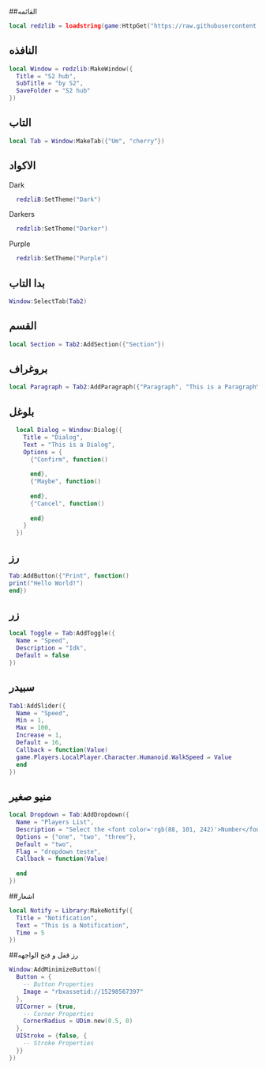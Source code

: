 ##القائمه
```lua
local redzlib = loadstring(game:HttpGet("https://raw.githubusercontent.com/S2hub3/my-ui-library/refs/heads/main/Gui"))()
```
## النافذه
```lua
local Window = redzlib:MakeWindow({
  Title = "S2 hub",
  SubTitle = "by S2",
  SaveFolder = "S2 hub"
})
```
## التاب
```lua
local Tab = Window:MakeTab({"Um", "cherry"})
```

## الاكواد
Dark
```lua
  redzliB:SetTheme("Dark")
```
Darkers
```lua
  redzlib:SetTheme("Darker")
```
Purple
```lua
  redzlib:SetTheme("Purple")
```
## بدا التاب
```lua
Window:SelectTab(Tab2)
```
## القسم
```lua
local Section = Tab2:AddSection({"Section"})
```

## بروغراف
```lua
local Paragraph = Tab2:AddParagraph({"Paragraph", "This is a Paragraph\nSecond Line"})
```
## بلوغل
```lua
  local Dialog = Window:Dialog({
    Title = "Dialog",
    Text = "This is a Dialog",
    Options = {
      {"Confirm", function()
        
      end},
      {"Maybe", function()
        
      end},
      {"Cancel", function()
        
      end}
    }
  })
```
## رز
```lua
Tab:AddButton({"Print", function()
print("Hello World!")
end})
```
## زر
```lua
local Toggle = Tab:AddToggle({
  Name = "Speed",
  Description = "Idk",
  Default = false
})
```
## سبيدر
```lua
Tab1:AddSlider({
  Name = "Speed",
  Min = 1,
  Max = 100,
  Increase = 1,
  Default = 16,
  Callback = function(Value)
  game.Players.LocalPlayer.Character.Humanoid.WalkSpeed = Value
  end
})
```

## منيو صغير
```lua
local Dropdown = Tab:AddDropdown({
  Name = "Players List",
  Description = "Select the <font color='rgb(88, 101, 242)'>Number</font>",
  Options = {"one", "two", "three"},
  Default = "two",
  Flag = "dropdown teste",
  Callback = function(Value)
    
  end
})
```
##اشعار
```lua
local Notify = Library:MakeNotify({
  Title = "Notification",
  Text = "This is a Notification",
  Time = 5
})

```
##رز قفل و فتح الواجهه
```lua
Window:AddMinimizeButton({
  Button = {
    -- Button Properties
    Image = "rbxassetid://15298567397"
  },
  UICorner = {true,
    -- Corner Properties
    CornerRadius = UDim.new(0.5, 0)
  },
  UIStroke = {false, {
    -- Stroke Properties
  }}
})
```
